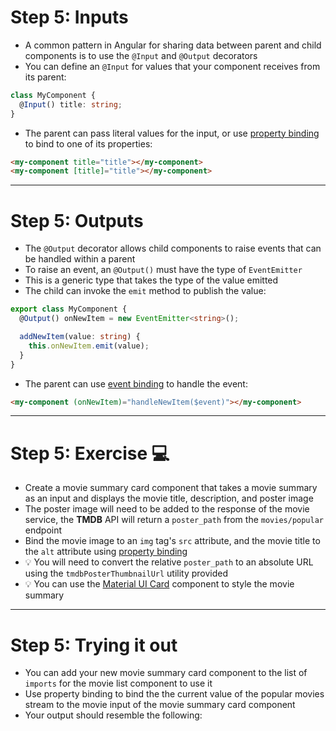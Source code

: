# Step 5: Inputs

<div class="dense">

- A common pattern in Angular for sharing data between parent and child components is to use the `@Input` and `@Output` decorators
- You can define an `@Input` for values that your component receives from its parent:

```typescript
class MyComponent {
  @Input() title: string;
}
```

- The parent can pass literal values for the input, or use [property binding](https://angular.io/guide/property-binding) to bind to one of its properties:

```html
<my-component title="title"></my-component>
<my-component [title]="title"></my-component>
```

</div>

---

# Step 5: Outputs

<div class="dense">

- The `@Output` decorator allows child components to raise events that can be handled within a parent
- To raise an event, an `@Output()` must have the type of `EventEmitter`
- This is a generic type that takes the type of the value emitted
- The child can invoke the `emit` method to publish the value:

```typescript
export class MyComponent {
  @Output() onNewItem = new EventEmitter<string>();

  addNewItem(value: string) {
    this.onNewItem.emit(value);
  }
}
```

- The parent can use [event binding](https://angular.io/guide/event-binding) to handle the event:

```html
<my-component (onNewItem)="handleNewItem($event)"></my-component>
```

</div>

--- 

# Step 5: Exercise 💻

<div class="dense">

- Create a movie summary card component that takes a movie summary as an input and displays the movie title, description, and poster image
- The poster image will need to be added to the response of the movie service, the **TMDB** API will return a `poster_path` from the `movies/popular` endpoint
- Bind the movie image to an `img` tag's `src` attribute, and the movie title to the `alt` attribute using [property binding](https://angular.io/guide/property-binding)
- 💡 You will need to convert the relative `poster_path` to an absolute URL using the `tmdbPosterThumbnailUrl` utility provided
- 💡 You can use the [Material UI Card](https://material.angular.io/components/card/overview) component to style the movie summary

</div>

---

# Step 5: Trying it out

- You can add your new movie summary card component to the list of `imports` for the movie list component to use it
- Use property binding to bind the the current value of the popular movies stream to the movie input of the movie summary card component
- Your output should resemble the following:
